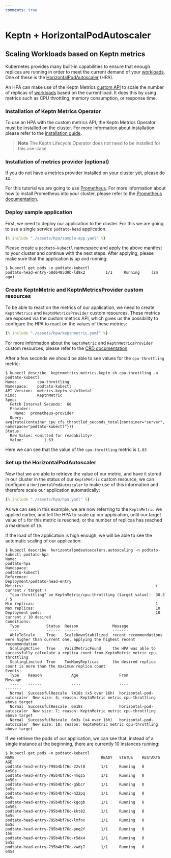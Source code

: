 ```yaml
---
comments: true
---
```


# Keptn + HorizontalPodAutoscaler

## Scaling Workloads based on Keptn metrics

Kubernetes provides many built-in capabilities to ensure
that enough replicas are running in order to meet the current demand of your [workloads](https://kubernetes.io/docs/concepts/workloads/).
One of these is the
[HorizontalPodAutoscaler](https://kubernetes.io/docs/tasks/run-application/horizontal-pod-autoscale/)
(HPA).

An HPA can make use of the Keptn Metrics
[custom API](https://kubernetes.io/docs/reference/external-api/custom-metrics.v1beta2/)
to scale the number of replicas of [workloads](https://kubernetes.io/docs/concepts/workloads/) based on the current
load.
It does this by using metrics such as CPU throttling, memory consumption, or response time.

### Installation of Keptn Metrics Operator

To use an HPA with the custom metrics API, the
Keptn Metrics Operator must be installed on the cluster.
For more information about installation please refer to the
[installation guide](../installation/index.md).

> **Note**
The Keptn Lifecycle Operator does not need to be installed for this use-case.

### Installation of metrics provider (optional)

If you do not have a metrics provider installed on your cluster yet, please do so.

For this tutorial we are going to use [Prometheus](https://prometheus.io/).
For more information about how to install Prometheus into your cluster, please
refer to the [Prometheus documentation](https://prometheus.io/docs/prometheus/latest/installation/).

### Deploy sample application

First, we need to deploy our application to the cluster.
For this we are going to
use a single service `podtato-head` application.

```yaml
{% include "./assets/hpa/sample-app.yaml" %}
```

Please create a `podtato-kubectl` namespace and apply the above manifest
to your cluster and continue with the next steps.
After applying, please make sure that the application is up and running:

```shell
$ kubectl get pods -n podtato-kubectl
podtato-head-entry-58d6485d9b-ld9x2         1/1     Running     (2m ago)
```

### Create KeptnMetric and KeptnMetricsProvider custom resources

To be able to react on the metrics of our application, we need to create
`KeptnMetrics` and `KeptnMetricsProvider` custom resources.
These metrics are
exposed via the custom metrics API, which gives us the possibility to configure
the HPA to react on the values of these metrics:

```yaml
{% include "./assets/hpa/keptnmetric.yaml" %}
```

For more information about the `KeptnMetric` and `KeptnMetricsProvider` custom resources,
please refer to the [CRD documentation](../reference/api-reference/metrics/v1beta1/index.md).

After a few seconds we should be able to see values for the `cpu-throttling` metric:

```shell
$ kubectl describe  keptnmetrics.metrics.keptn.sh cpu-throttling -n podtato-kubectl
Name:         cpu-throttling
Namespace:    podtato-kubectl
API Version:  metrics.keptn.sh/v1beta1
Kind:         KeptnMetric
Spec:
  Fetch Interval Seconds:  60
  Provider:
    Name:  prometheus-provider
  Query:  avg(rate(container_cpu_cfs_throttled_seconds_total{container="server", namespace="podtato-kubectl"}))
Status:
  Raw Value: <omitted for readability>
  Value:         1.63
```

Here we can see that the value of the `cpu-throttling` metric is `1.63`

### Set up the HorizontalPodAutoscaler

Now that we are able to retrieve the value of our metric, and have it stored in
our cluster in the status of our `KeptnMetric` custom resource, we can configure
a `HorizontalPodAutoscaler` to make use of this information and therefore scale
our application automatically:

```yaml
{% include "./assets/hpa/hpa.yaml" %}
```

As we can see in this example, we are now referring to the `KeptnMetric`
we applied earlier, and tell the HPA to scale up our application, until our
target value of `5` for this metric is reached, or the number of replicas
has reached a maximum of `10`.

If the load of the application is high enough, we will be able to see
the automatic scaling of our application:

```shell
$ kubectl describe  horizontalpodautoscalers.autoscaling -n podtato-kubectl podtato-hpa
Name:                                                             podtato-hpa
Namespace:                                                        podtato-kubectl
Reference:                                                        Deployment/podtato-head-entry
Metrics:                                                          ( current / target )
  "cpu-throttling" on KeptnMetric/cpu-throttling (target value):  30.5 / 5
Min replicas:                                                     1
Max replicas:                                                     10
Deployment pods:                                                  10 current / 10 desired
Conditions:
  Type            Status  Reason               Message
  ----            ------  ------               -------
  AbleToScale     True    ScaleDownStabilized  recent recommendations were higher than current one, applying the highest recent recommendation
  ScalingActive   True    ValidMetricFound     the HPA was able to successfully calculate a replica count from KeptnMetric metric cpu-throttling
  ScalingLimited  True    TooManyReplicas      the desired replica count is more than the maximum replica count
Events:
  Type    Reason             Age                  From                       Message
  ----    ------             ----                 ----                       -------
  Normal  SuccessfulRescale  7m18s (x5 over 16h)  horizontal-pod-autoscaler  New size: 4; reason: KeptnMetric metric cpu-throttling above target
  Normal  SuccessfulRescale  6m18s                horizontal-pod-autoscaler  New size: 7; reason: KeptnMetric metric cpu-throttling above target
  Normal  SuccessfulRescale  6m3s (x4 over 16h)   horizontal-pod-autoscaler  New size: 10; reason: KeptnMetric metric cpu-throttling above target
```

If we retrieve the pods of our application, we can see that, instead of
a single instance at the beginning, there are currently 10 instances running:

```shell
$ kubectl get pods -n podtato-kubectl
NAME                                      READY   STATUS    RESTARTS   AGE
podtato-head-entry-795b4bf76c-22vl8       1/1     Running   0          4m50s
podtato-head-entry-795b4bf76c-4mqz5       1/1     Running   0          4m50s
podtato-head-entry-795b4bf76c-g5bcr       1/1     Running   0          5m5s
podtato-head-entry-795b4bf76c-h22pq       1/1     Running   0          6m5s
podtato-head-entry-795b4bf76c-kgcgb       1/1     Running   0          4m50s
podtato-head-entry-795b4bf76c-kkt82       1/1     Running   0          5m5s
podtato-head-entry-795b4bf76c-lmfnx       1/1     Running   0          6m5s
podtato-head-entry-795b4bf76c-pnq2f       1/1     Running   0          15m
podtato-head-entry-795b4bf76c-r5dx4       1/1     Running   0          5m5s
podtato-head-entry-795b4bf76c-vwdj7       1/1     Running   0          6m5s
```

